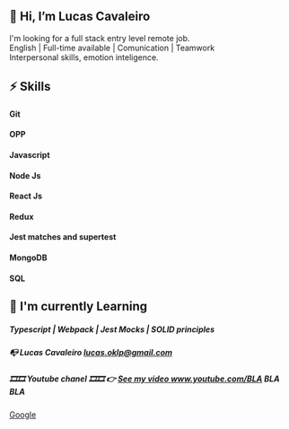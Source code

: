 
## 👋 Hi, I’m Lucas Cavaleiro

 I'm looking for a  full stack entry level  remote job.<br />
 English | Full-time available | Comunication | Teamwork <br />
 Interpersonal skills, emotion inteligence.<br />

 
 
##  ⚡ Skills 
#### Git
#### OPP 
#### Javascript
#### Node Js 
#### React Js
#### Redux
#### Jest matches and supertest
#### MongoDB
#### SQL
 
 
 
##   🌱 I'm currently Learning 
#####   Typescript | Webpack | Jest Mocks | SOLID principles
         
##### 📭  Lucas Cavaleiro lucas.oklp@gmail.com
##### 🎞️🎞️ Youtube chanel 🎞️🎞️  👉 <a href="https://www.youtube.com/watch?v=e_UX89TAR1Y&t=51s" target="_blank">See my video www.youtube.com/BLA BLA BLA</a>
<a href="https://www.google.com/" target="_blank">Google</a>
